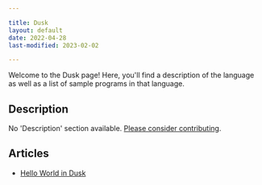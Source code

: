 ```yaml
---

title: Dusk
layout: default
date: 2022-04-28
last-modified: 2023-02-02

---
```


Welcome to the Dusk page! Here, you'll find a description of the language as well as a list of sample programs in that language.

## Description

No 'Description' section available. [Please consider contributing](https://github.com/TheRenegadeCoder/sample-programs-website).

## Articles

- [Hello World in Dusk](https://sampleprograms.io/projects/hello-world/dusk)